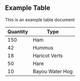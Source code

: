 ## Example Table

This is an example table document


| Quantity |            Type |
|----------|-----------------|
|      150 |             Ham |
|       42 |          Hummus |
|       18 |   Haricot Verts |
|       50 |            Hare |
|       10 | Bayou Water Hog |